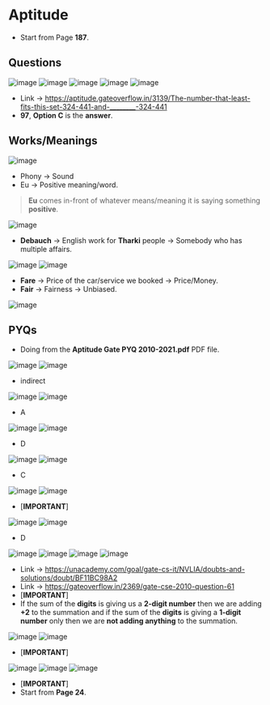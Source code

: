 # Aptitude

* Start from Page **187**.

## Questions

![image](https://github.com/arghanath007/Data-Structure-and-Algorithms/assets/54589605/1f696b97-6b20-47d3-aae4-e192dc15aed3)
![image](https://github.com/arghanath007/Data-Structure-and-Algorithms/assets/54589605/c0c0a098-33b9-4530-80ad-f7d0a7c77f84)
![image](https://github.com/arghanath007/Data-Structure-and-Algorithms/assets/54589605/661c29db-7b38-4602-8a99-06555db81c07)
![image](https://github.com/arghanath007/Data-Structure-and-Algorithms/assets/54589605/e7bcf223-4d75-48b6-899f-f70c84d83b5f)
![image](https://github.com/arghanath007/Data-Structure-and-Algorithms/assets/54589605/0c1bbc9c-464f-408b-9f38-0d2c73c64077)

* Link -> https://aptitude.gateoverflow.in/3139/The-number-that-least-fits-this-set-324-441-and-________-324-441
* **97**, **Option C** is the **answer**.



















## Works/Meanings

![image](https://github.com/arghanath007/Data-Structure-and-Algorithms/assets/54589605/73e169bb-dbd1-4bf9-a642-61f15f739520)

* Phony -> Sound
* Eu -> Positive meaning/word.

> **Eu** comes in-front of whatever means/meaning it is saying something **positive**.

![image](https://github.com/arghanath007/Data-Structure-and-Algorithms/assets/54589605/8b5625db-b46f-4b3b-9d82-c1e14b5789ee)

* **Debauch** -> English work for **Tharki** people -> Somebody who has multiple affairs.

![image](https://github.com/arghanath007/Data-Structure-and-Algorithms/assets/54589605/0ca6f43c-016a-4b48-ad03-3b76c0783409)
![image](https://github.com/arghanath007/Data-Structure-and-Algorithms/assets/54589605/443fd843-566c-42cb-8ab0-cac226dd1577)

* **Fare** -> Price of the car/service we booked -> Price/Money.
* **Fair** -> Fairness -> Unbiased.

![image](https://github.com/arghanath007/Data-Structure-and-Algorithms/assets/54589605/6edf484e-9d00-455b-9615-247d4945615a)












## PYQs

* Doing from the **Aptitude Gate PYQ 2010-2021.pdf** PDF file.

![image](https://github.com/arghanath007/Data-Structure-and-Algorithms/assets/54589605/dd7c5b2e-1df5-417e-9839-a3c13193d5d3)
![image](https://github.com/arghanath007/Data-Structure-and-Algorithms/assets/54589605/07b678f4-7c58-45d6-ae6a-44e462e2b244)

* indirect

![image](https://github.com/arghanath007/Data-Structure-and-Algorithms/assets/54589605/29ccc95c-6212-4368-8b9b-a4d16aa94fd2)
![image](https://github.com/arghanath007/Data-Structure-and-Algorithms/assets/54589605/1ff0517a-2e2c-46a3-be81-08e14bff0a2c)

* A

![image](https://github.com/arghanath007/Data-Structure-and-Algorithms/assets/54589605/99da09b2-20e9-43b0-ac9c-ad60d4b8d04c)
![image](https://github.com/arghanath007/Data-Structure-and-Algorithms/assets/54589605/1c64fa20-623f-46e0-91a9-a69b657d39b7)

* D

![image](https://github.com/arghanath007/Data-Structure-and-Algorithms/assets/54589605/4f98ca8f-7361-4986-9a0f-d6e8ab0a32a9)
![image](https://github.com/arghanath007/Data-Structure-and-Algorithms/assets/54589605/95475e32-3ad0-44b1-a961-88ba149e7010)

* C

![image](https://github.com/arghanath007/Data-Structure-and-Algorithms/assets/54589605/a3f081e2-4b43-447a-8bff-ab42b1734b7d)
![image](https://github.com/arghanath007/Data-Structure-and-Algorithms/assets/54589605/817da32f-eab9-4245-99fe-8fbf4979fe6a)

* [**IMPORTANT**]

![image](https://github.com/arghanath007/Data-Structure-and-Algorithms/assets/54589605/ecf1448e-250f-4986-8e92-fe05e382abdd)
![image](https://github.com/arghanath007/Data-Structure-and-Algorithms/assets/54589605/8c833e0f-a2c5-4f0f-9554-6548a9c31be3)

* D

![image](https://github.com/arghanath007/Data-Structure-and-Algorithms/assets/54589605/ff6c5a31-930a-433e-9c57-a92d85c7bf5e)
![image](https://github.com/arghanath007/Data-Structure-and-Algorithms/assets/54589605/f133a36b-7fca-4b5c-be87-bbb7afd01bf7)
![image](https://github.com/arghanath007/Data-Structure-and-Algorithms/assets/54589605/f9f07850-e676-4178-aa86-628c791cc82e)
![image](https://github.com/arghanath007/Data-Structure-and-Algorithms/assets/54589605/de6ff3bc-f921-4424-bb40-020d847a7ba2)

* Link -> https://unacademy.com/goal/gate-cs-it/NVLIA/doubts-and-solutions/doubt/BF11BC98A2
* Link -> https://gateoverflow.in/2369/gate-cse-2010-question-61
* [**IMPORTANT**]
* If the sum of the **digits** is giving us a **2-digit number** then we are adding **+2** to the summation and if the sum of the **digits** is giving a **1-digit number** only then we are **not adding anything** to the summation.

![image](https://github.com/arghanath007/Data-Structure-and-Algorithms/assets/54589605/fed17217-37ab-4060-9439-b983e9df47df)
![image](https://github.com/arghanath007/Data-Structure-and-Algorithms/assets/54589605/0c971555-5f40-49ec-8075-5df6d5debfe5)

* [**IMPORTANT**]

![image](https://github.com/arghanath007/Data-Structure-and-Algorithms/assets/54589605/3b61224a-d2ac-4e7e-be85-e6970cebbc27)
![image](https://github.com/arghanath007/Data-Structure-and-Algorithms/assets/54589605/008c8f84-d6b3-407a-87e0-78380e2befff)
![image](https://github.com/arghanath007/Data-Structure-and-Algorithms/assets/54589605/ea827712-e587-46c8-917b-f6f966597f29)

* [**IMPORTANT**]
* Start from **Page 24**.






























